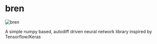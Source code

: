 # **bren**

![bren](C:\Users\ompan\Bren-v1.0.0\B.png)

A simple numpy based, autodiff driven neural network library inspired by Tensorflow/Keras
